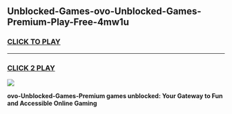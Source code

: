 
## Unblocked-Games-ovo-Unblocked-Games-Premium-Play-Free-4mw1u
<h3>
<a href="https://premium76.site?title=ovo-Unblocked-Games-Premium&ref=23A">CLICK TO PLAY</a></h3>
<hr>

<h3>
<a href="https://premium76.site?title=ovo-Unblocked-Games-Premium&ref=23A">CLICK 2 PLAY</a>
  
</h3>

<a href="https://premium76.site?title=ovo-Unblocked-Games-Premium&ref=23A"><img src="https://clearcache.store/games.png"></a>


**ovo-Unblocked-Games-Premium games unblocked: Your Gateway to Fun and Accessible Online Gaming**
